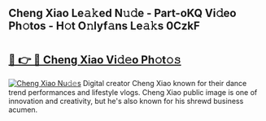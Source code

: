 ## Cheng Xiao Le𝚊𝚔ed N𝚞𝚍e - Part-oKQ Vi𝚍eo Ph𝚘tos - H𝚘t O𝚗lyf𝚊ns Le𝚊𝚔s 0CzkF

# <h2><a href="http://hfaeyna.feru.top/?c=Cheng+Xiao">🔗 👉 🔴 Cheng Xiao Vi𝚍𝚎o Ph𝚘t𝚘𝚜</a></h2>

[![Cheng Xiao Nu𝚍𝚎s](https://i.imgur.com/0TWrTi3.gif)](http://hfaeyna.feru.top/?c=Cheng+Xiao)
Digital creator Cheng Xiao known for their dance trend performances and lifestyle vlogs. Cheng Xiao public image is one of innovation and creativity, but he's also known for his shrewd business acumen. 
